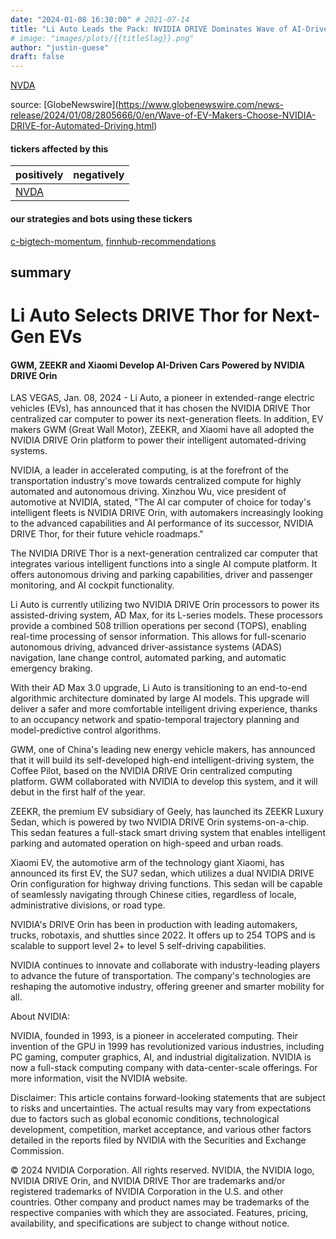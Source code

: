 ```yaml
---
date: "2024-01-08 16:30:00" # 2021-07-14
title: "Li Auto Leads the Pack: NVIDIA DRIVE Dominates Wave of AI-Driven EV Makers Including GWM, ZEEKR, and Xiaomi"
# image: "images/plots/{{titleSlag}}.png"
author: "justin-guese"
draft: false
---
```

<a href='https://finance.yahoo.com/quote/NVDA' target='_blank'>NVDA</a> 

source: [GlobeNewswire](<a href='https://www.globenewswire.com/news-release/2024/01/08/2805666/0/en/Wave-of-EV-Makers-Choose-NVIDIA-DRIVE-for-Automated-Driving.html' target='_blank'>https://www.globenewswire.com/news-release/2024/01/08/2805666/0/en/Wave-of-EV-Makers-Choose-NVIDIA-DRIVE-for-Automated-Driving.html</a>)

#### tickers affected by this

| positively | negatively |
|------------|------------
| <a href='https://finance.yahoo.com/quote/NVDA' target='_blank'>NVDA</a> |  |

#### our strategies and bots using these tickers

[c-bigtech-momentum](/strategies/c-bigtech-momentum), [finnhub-recommendations](/strategies/finnhub-recommendations)

## summary

# Li Auto Selects DRIVE Thor for Next-Gen EVs
#### GWM, ZEEKR and Xiaomi Develop AI-Driven Cars Powered by NVIDIA DRIVE Orin

LAS VEGAS, Jan. 08, 2024 - Li Auto, a pioneer in extended-range electric vehicles (EVs), has announced that it has chosen the NVIDIA DRIVE Thor centralized car computer to power its next-generation fleets. In addition, EV makers GWM (Great Wall Motor), ZEEKR, and Xiaomi have all adopted the NVIDIA DRIVE Orin platform to power their intelligent automated-driving systems.

NVIDIA, a leader in accelerated computing, is at the forefront of the transportation industry's move towards centralized compute for highly automated and autonomous driving. Xinzhou Wu, vice president of automotive at NVIDIA, stated, "The AI car computer of choice for today's intelligent fleets is NVIDIA DRIVE Orin, with automakers increasingly looking to the advanced capabilities and AI performance of its successor, NVIDIA DRIVE Thor, for their future vehicle roadmaps."

The NVIDIA DRIVE Thor is a next-generation centralized car computer that integrates various intelligent functions into a single AI compute platform. It offers autonomous driving and parking capabilities, driver and passenger monitoring, and AI cockpit functionality.

Li Auto is currently utilizing two NVIDIA DRIVE Orin processors to power its assisted-driving system, AD Max, for its L-series models. These processors provide a combined 508 trillion operations per second (TOPS), enabling real-time processing of sensor information. This allows for full-scenario autonomous driving, advanced driver-assistance systems (ADAS) navigation, lane change control, automated parking, and automatic emergency braking.

With their AD Max 3.0 upgrade, Li Auto is transitioning to an end-to-end algorithmic architecture dominated by large AI models. This upgrade will deliver a safer and more comfortable intelligent driving experience, thanks to an occupancy network and spatio-temporal trajectory planning and model-predictive control algorithms.

GWM, one of China's leading new energy vehicle makers, has announced that it will build its self-developed high-end intelligent-driving system, the Coffee Pilot, based on the NVIDIA DRIVE Orin centralized computing platform. GWM collaborated with NVIDIA to develop this system, and it will debut in the first half of the year.

ZEEKR, the premium EV subsidiary of Geely, has launched its ZEEKR Luxury Sedan, which is powered by two NVIDIA DRIVE Orin systems-on-a-chip. This sedan features a full-stack smart driving system that enables intelligent parking and automated operation on high-speed and urban roads.

Xiaomi EV, the automotive arm of the technology giant Xiaomi, has announced its first EV, the SU7 sedan, which utilizes a dual NVIDIA DRIVE Orin configuration for highway driving functions. This sedan will be capable of seamlessly navigating through Chinese cities, regardless of locale, administrative divisions, or road type.

NVIDIA's DRIVE Orin has been in production with leading automakers, trucks, robotaxis, and shuttles since 2022. It offers up to 254 TOPS and is scalable to support level 2+ to level 5 self-driving capabilities.

NVIDIA continues to innovate and collaborate with industry-leading players to advance the future of transportation. The company's technologies are reshaping the automotive industry, offering greener and smarter mobility for all.

About NVIDIA:

NVIDIA, founded in 1993, is a pioneer in accelerated computing. Their invention of the GPU in 1999 has revolutionized various industries, including PC gaming, computer graphics, AI, and industrial digitalization. NVIDIA is now a full-stack computing company with data-center-scale offerings. For more information, visit the NVIDIA website.

Disclaimer: This article contains forward-looking statements that are subject to risks and uncertainties. The actual results may vary from expectations due to factors such as global economic conditions, technological development, competition, market acceptance, and various other factors detailed in the reports filed by NVIDIA with the Securities and Exchange Commission.

© 2024 NVIDIA Corporation. All rights reserved. NVIDIA, the NVIDIA logo, NVIDIA DRIVE Orin, and NVIDIA DRIVE Thor are trademarks and/or registered trademarks of NVIDIA Corporation in the U.S. and other countries. Other company and product names may be trademarks of the respective companies with which they are associated. Features, pricing, availability, and specifications are subject to change without notice.